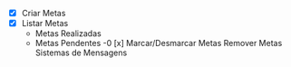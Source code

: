 - [x] Criar Metas
- [x] Listar Metas
    - Metas Realizadas
    - Metas Pendentes
-0 [x] Marcar/Desmarcar Metas
Remover Metas
Sistemas de Mensagens 
